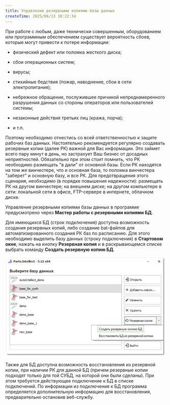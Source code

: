 ```yaml
---
title: Управление резервными копиями базы данных
createTime: 2025/06/13 10:22:34
---
```

При работе с любым, даже технически совершенным, оборудованием или программным обеспечением существует вероятность сбоев, которые могут привести к потере информации:

- физический дефект или поломка жесткого диска;

- сбои операционных систем;

- вирусы;

- стихийные бедствия (пожар, наводнение, сбои в сети электропитания);

- небрежное обращение, послужившее причиной непреднамеренного разрушения данных со стороны операторов или пользователей системы;

- незаконные действия третьих лиц (кража, порча);

- и т.п.

Поэтому необходимо отнестись со всей ответственностью к защите рабочих баз данных. Настоятельно рекомендуется регулярно создавать резервные копии (далее РК) важной для Вас информации. Это займет всего пару минут в день, но застрахует Ваш бизнес от досадных неприятностей. Обязательно при этом стоит помнить, что РК необходимо размещать "в дали" от основной базы. Если РК находятся на том же винчестере, что и основная база, то поломка винчестера "заберет" и основную базу, и все РК. Для предотвращения этого сценария, необходимо (в порядке повышения надежности): размещать РК на другом винчестере; на внешнем диске; на другом компьютере в сети: локальной сети в офисе, FTP-сервере в интернете, облачном диске.

Управление резервными копиями базы данных в программе предусмотрено через **Мастер работы с резервными копиями БД**.

Для имеющихся БД (строк подключения) доступна возможность создания резервных копий, либо создание bat-файлов для автоматизированного создания РК баз по расписанию. Для этого необходимо выделить базу данных (строку подключения) в **Стартовом окне**, нажать на кнопку **Резервная копия** и в раскрывающемся списке выбрать команду **Создать резервную копию БД**.

![](../../../assets/work/three/258.png)

Также для БД доступна возможность восстановления из резервной копии, при наличии РК для данной БД (причем резервные копии подходят только для той СУБД, на которой они были сделаны). При этом требуется действующее подключение к БД в списке подключений. По информации из подключения к БД программа определяется дополнительную информацию для восстановления, предварительно остановив веб-службу.